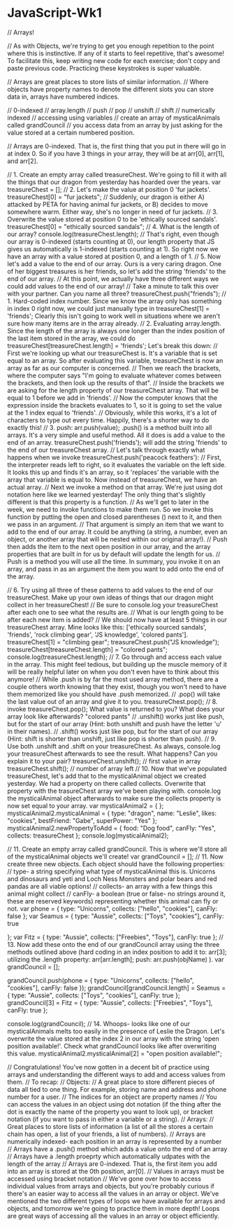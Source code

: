 # JavaScript-Wk1
// Arrays!

// As with Objects, we're trying to get you enough repetition to the point where this is instinctive. If any of it starts to feel repetitive, that's awesome! To facilitate this, keep writing new code for each exercise; don't copy and paste previous code. Practicing these keystrokes is super valuable. 

// Arrays are great places to store lists of similar information.
// Where objects have property names to denote the different slots you can store data in, arrays have numbered indices. 

// 0-indexed
// array.length
// push
// pop
// unshift
// shift
// numerically indexed
// accessing using variables
// create an array of mysticalAnimals called grandCouncil
// you access data from an array by just asking for the value stored at a certain numbered position. 

// Arrays are 0-indexed. That is, the first thing that you put in there will go in at index 0. So if you have 3 things in your array, they will be at arr[0], arr[1], and arr[2]. 

// 1. Create an empty array called treasureChest. We're going to fill it with all the things that our dragon from yesterday has hoarded over the years. 
var treasureChest = [];
// 2. Let's make the value at position 0 'fur jackets'. 
treasureChest[0] = "fur jackets";
// Suddenly, our dragon is either A) attacked by PETA for having animal fur jackets, or B) decides to move somewhere warm. Either way, she's no longer in need of fur jackets. 
// 3. Overwrite the value stored at position 0 to be 'ethically sourced sandals'. 
treasureChest[0] = "ethically sourced sandals";
// 4. What is the length of our array?
console.log(treasureChest.length);
  // That's right, even though our array is 0-indexed (starts counting at 0), our length property that JS gives us automatically is 1-indexed (starts counting at 1). So right now we have an array with a value stored at position 0, and a length of 1. 
// 5. Now let's add a value to the end of our array. Ours is a very caring dragon. One of her biggest treasures is her friends, so let's add the string 'friends' to the end of our array. 
  // At this point, we actually have three different ways we could add values to the end of our array!
  // Take a minute to talk this over with your partner. Can you name all three? 
  treasureChest.push("friends");
    // 1. Hard-coded index number. Since we know the array only has something in index 0 right now, we could just manually type in treasureChest[1] = 'friends'; Clearly this isn't going to work well in situations where we aren't sure how many items are in the array already. 
    // 2. Evaluating array.length. Since the length of the array is always one longer than the index position of the last item stored in the array, we could do treasureChest[treasureChest.length] = 'friends'; Let's break this down:
      // First we're looking up what our treasureChest is. It's a variable that is set equal to an array. So after evaluating this variable, treasureChest is now an array as far as our computer is concerned. 
      // Then we reach the brackets, where the computer says "I'm going to evaluate whatever comes between the brackets, and then look up the results of that". 
      // Inside the brackets we are asking for the length property of our treasureChest array. That will be equal to 1 before we add in 'friends'. 
      // Now the computer knows that the expression inside the brackets evaluates to 1, so it is going to set the value at the 1 index equal to 'friends'. 
      // Obviously, while this works, it's a lot of characters to type out every time. Happily, there's a shorter way to do exactly this!
    // 3. push: arr.push(value); .push() is a method built into all arrays. It's a very simple and useful method. All it does is add a value to the end of an array. treasureChest.push('friends'); will add the string 'friends' to the end of our treasureChest array. 
      // Let's talk through exactly what happens when we invoke treasureChest.push('peacock feathers'):
      // First, the interpreter reads left to right, so it evaluates the variable on the left side. It looks this up and finds it's an array, so it 'replaces' the variable with the array that variable is equal to. Now instead of treasureChest, we have an actual array. 
      // Next we invoke a method on that array. We're just using dot notation here like we learned yesterday! The only thing that's slightly different is that this property is a function. 
      // As we'll get to later in the week, we need to invoke functions to make them run. So we invoke this function by putting the open and closed parentheses () next to it, and then we pass in an argument. 
      // That argument is simply an item that we want to add to the end of our array. It could be anything (a string, a number, even an object, or another array that will be nested within our original array!).
      // Push then adds the item to the next open position in our array, and the array properties that are built in for us by default will update the length for us. 
      // Push is a method you will use all the time. In summary, you invoke it on an array, and pass in as an argument the item you want to add onto the end of the array. 

// 6. Try using all three of these patterns to add values to the end of our treasureChest. Make up your own ideas of things that our dragon might collect in her treasureChest!
  // Be sure to console.log your treasureChest after each one to see what the results are.
  // What is our length going to be after each new item is added?
// We should now have at least 5 things in our treasureChest array. Mine looks like this: ['ethically sourced sandals', 'friends', 'rock climbing gear', 'JS knowledge', 'colored pants']. 
treasureChest[1] = "climbing gear";
treasureChest.push("JS knowledge");
treasureChest[treasureChest.length] = "colored pants";
console.log(treasureChest.length);
// 7. Go through and access each value in the array. This might feel tedious, but building up the muscle memory of it will be really helpful later on when you don't even have to think about this anymore!
// While .push is by far the most used array method, there are a couple others worth knowing that they exist, though you won't need to have them memorized like you should have .push memorized. 
// .pop() will take the last value out of an array and give it to you. 
treasureChest.pop();
// 8. invoke treasureChest.pop(); What value is returned to you? What does your array look like afterwards? 
"colored pants"
// .unshift() works just like push, but for the start of our array (Hint: both unshift and push have the letter 'u' in their names).
// .shift() works just like pop, but for the start of our array (Hint: shift is shorter than unshift, just like pop is shorter than push). 
// 9. Use both .unshift and .shift on your treasureChest. As always, console.log your treasureChest afterwards to see the result. What happens? Can you explain it to your pair?
treasureChest.unshift(); // first value in array
treasureChest.shift(); // number of array left
// 10. Now that we've populated treasureChest, let's add that to the mysticalAnimal object we created yesterday. We had a property on there called collects. Overwrite that property with the trasureChest array we've been playing with. console.log the mysticalAnimal object afterwards to make sure the collects property is now set equal to your array. 
var mysticalAnimal2 = { };
  mysticalAnimal2.mysticalAnimal = {
  type: "dragon",
  name: "Leslie",
  likes: "cookies",
  bestFriend: "Gabe",
  superPower: "Yes"
};
mysticalAnimal2.newPropertyToAdd = {
  food: "Dog food",
  canFly: "Yes",
  collects: treasureChest
};
console.log(mysticalAnimal2);

// 11. Create an empty array called grandCouncil. This is where we'll store all of the mysticalAnimal objects we'll create!
var grandCouncil = [];
// 11. Now create three new objects. Each object should have the following properties: 
  // type- a string specifying what type of mysticalAnimal this is. Unicorns and dinosaurs and yeti and Loch Ness Monsters and polar bears and red pandas are all viable options!
  // collects- an array with a few things this animal might collect
  // canFly- a boolean (true or false- no strings around it, these are reserved keywords) representing whether this animal can fly or not. 
  var phone = {
    type: "Unicorns",
    collects: ["hello", "cookies"],
    canFly: false
  };
  var Seamus = {
    type: "Aussie",
    collects: ["Toys", "cookies"],
    canFly: true

  };
  var Fitz = {
    type: "Aussie",
    collects: ["Freebies", "Toys"],
    canFly: true
  };
// 13. Now add these onto the end of our grandCouncil array using the three methods outlined above (hard coding in an index position to add it to: arr[3]; utilizing the .length property: arr[arr.length]; push: arr.push(objName) ). 
var grandCouncil = [];
  
   grandCouncil.push(phone = {
    type: "Unicorns",
    collects: ["hello", "cookies"],
    canFly: false
  });
  grandCouncil[grandCouncil.length] = 
    Seamus = {
    type: "Aussie",
    collects: ["Toys", "cookies"],
    canFly: true
  };
  grandCouncil[3] = 
    Fitz = {
    type: "Aussie",
    collects: ["Freebies", "Toys"],
    canFly: true
  };
  
console.log(grandCouncil);
// 14. Whoops- looks like one of our mysticalAnimals melts too easily in the presence of Leslie the Dragon. Let's overwrite the value stored at the index 2 in our array with the string 'open position available!'. Check what grandCouncil looks like after overwriting this value. 
mysticalAnimal2.mysticalAnimal[2] = "open position available!";

// Congratulations! You've now gotten in a decent bit of practice using arrays and understanding the different ways to add and access values from them. 
  // To recap: 
  // Objects:
    // A great place to store different pieces of data all tied to one thing. For example, storing name and address and phone number for a user. 
    // The indices for an object are property names
    // You can access the values in an object using dot notation (if the thing after the dot is exactly the name of the property you want to look up), or bracket notation (if you want to pass in either a variable or a string).
  // Arrays:
    // Great places to store lists of information (a list of all the stores a certain chain has open, a list of your friends, a list of numbers).
    // Arrays are numerically indexed- each position in an array is represented by a number
    // Arrays have a .push() method which adds a value onto the end of an array
    // Arrays have a .length proeprty which automatically udpates with the length of the array
    // Arrays are 0-indexed. That is, the first item you add into an array is stored at the 0th position, arr[0]. 
    // Values in arrays must be accessed using bracket notation
// We've gone over how to access individual values from arrays and objects, but you're probably curious if there's an easier way to access all the values in an array or object. We've mentioned the two different types of loops we have available for arrays and objects, and tomorrow we're going to practice them in more depth! Loops are great ways of accessing all the values in an array or object efficiently. 

